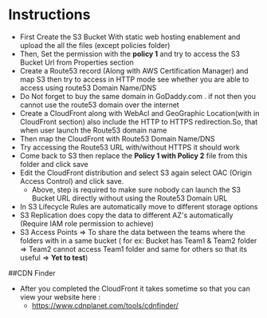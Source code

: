# Instructions

- First Create the S3 Bucket With static web hosting enablement and upload the all the files (except policies folder)
- Then, Set the permission with the **policy 1** and try to access the S3 Bucket Url from Properties section
- Create a Route53 record (Along with AWS Certification Manager) and map S3 then try to access in HTTP mode see whether you are able to access using route53 Domain Name/DNS
- Do Not forget to buy the same domain in GoDaddy.com . if not then you cannot use the route53 domain over the internet
- Create a CloudFront along with WebAcl and GeoGraphic Location(with in CloudFront section) also include the HTTP to HTTPS redirection.So, that when user launch the Route53 domain name 
- Then map the CloudFront with Route53 Domain Name/DNS
- Try accessing the Route53 URL with/without HTTPS it should work
- Come back to S3 then replace the **Policy 1 with Policy 2** file from this folder and click save
- Edit the CloudFront distribution and select S3 again select OAC (Origin Access Control) and click save. 
  - Above, step is required to make sure nobody can launch the S3 Bucket URL directly without using the Route53 Domain URL
- In S3 Lifecycle Rules are automatically move to different storage options 
- S3 Replication does copy the data to different AZ's automatically (Require IAM role permission to achieve)
- S3 Access Points => To share the data between the teams where the folders with in a same bucket ( for ex: Bucket has Team1 & Team2 folder => Team2 cannot access Team1 folder and same for others so that its useful => **Yet to test**)


##CDN Finder
- After you completed the CloudFront it takes sometime so that you can view your website here : 
  - https://www.cdnplanet.com/tools/cdnfinder/